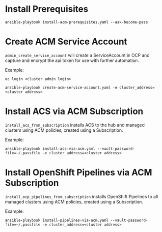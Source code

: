 # Install Prerequisites
```
ansible-playbook install-acm-prerequisites.yaml --ask-become-pass
```

# Create ACM Service Account
`admin_create_service_account` will create a ServiceAccount in OCP and capture and encrypt the api token for use with further automation.

Example:
```
oc login <cluster admin login>
```
```
ansible-playbook create-acm-service-account.yaml -e cluster_address=<cluster address>
```

# Install ACS via ACM Subscription
`install_acs_from_subscription` installs ACS to the hub and managed clusters using ACM policies, created using a Subscription.

Example:
```
ansible-playbook install-acs-via-acm.yaml --vault-password-file=~/.passfile -e cluster_address=<cluster address>
```

# Install OpenShift Pipelines via ACM Subscription
`install_ocp_pipelines_from_subscription` installs OpenShift Pipelines to all managed clusters using ACM policies, created using a Subscription.

Example:
```
ansible-playbook install-pipelines-via-acm.yaml --vault-password-file=~/.passfile -e cluster_address=<cluster address>
```
